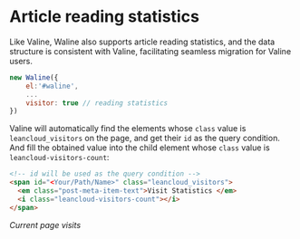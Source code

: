 # Article reading statistics

Like Valine, Waline also supports article reading statistics, and the data structure is consistent with Valine, facilitating seamless migration for Valine users.

```js
new Waline({
    el:'#waline',
    ...
    visitor: true // reading statistics
})
```

Valine will automatically find the elements whose `class` value is `leancloud_visitors` on the page, and get their `id` as the query condition. And fill the obtained value into the child element whose `class` value is `leancloud-visitors-count`:

```html
<!-- id will be used as the query condition -->
<span id="<Your/Path/Name>" class="leancloud_visitors">
  <em class="post-meta-item-text">Visit Statistics </em>
  <i class="leancloud-visitors-count"></i>
</span>
```

<span id="/visitor.html" class="leancloud_visitors" data-flag-title="reading statistics">
    <em class="post-meta-item-text"> Current page visits </em>
    <i class="leancloud-visitors-count"></i>
</span>
